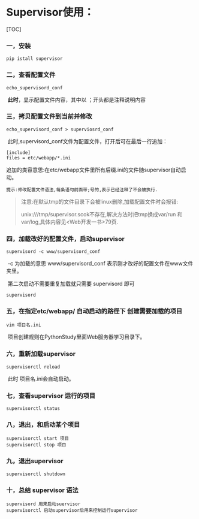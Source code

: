 # Supervisor使用：

[TOC]

### 一，安装

```shell
pip istall supervisor
```

### 二，查看配置文件

```
echo_supervisord_conf
```

​		**此时**，显示配置文件内容，其中以 ；开头都是注释说明内容

### 三，拷贝配置文件到当前并修改

```
echo_supervisord_conf > superviosrd_conf
```

​		此时,supervisord_conf文件为配置文件，打开后可在最后一行追加：

```
[include]
files = etc/webapp/*.ini
```

​		追加的类容意思:在etc/webapp文件里所有后缀.ini的文件随supervisor自动启动。

​		`提示:修改配置文件语法,每条语句前面带;号的,表示已经注释了不会被执行.`

> 注意:在默认tmp的文件目录下会被linux删除,加载配置文件时会报错:
>
> unix:///tmp/supervisor.scok不存在,解决方法时把tmp换成var/run 和var/log,具体内容见<Web开发一书>79页.


### 四，加载改好的配置文件，启动supervisor

```
supervisord -c www/supervisord_conf
```

​		-c 为加载的意思 www/supervisord_conf 表示刚才改好的配置文件在www文件夹里。

​		第二次启动不需要重复加载就只需要 supervisord 即可

```
supervisord
```

### 五，在指定etc/webapp/ 自动启动的路径下 创建需要加载的项目

```
vim 项目名.ini
```

​		项目创建规则在PythonStudy里面Web服务器学习目录下。

### 六，重新加载supervisor

```
supervisorctl reload
```

​	此时 项目名.ini会自动启动。

### 七，查看supervisor 运行的项目

```
supervisorctl status
```

### 八，退出，和启动某个项目

```
supervisorctl start 项目
supervisorctl stop 项目
```

### 九，退出supervisor

```
supervisorctl shutdown
```

### 十，总结 supervisor 语法

```
supervisord 用来启动suervisor
supervisorctl 启动supervisor后用来控制运行supervisor
```
